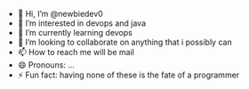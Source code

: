 - 👋 Hi, I’m @newbiedev0
- 👀 I’m interested in devops and java
- 🌱 I’m currently learning devops
- 💞️ I’m looking to collaborate on anything that i possibly can
- 📫 How to reach me will be mail
- 😄 Pronouns: ...
- ⚡ Fun fact: having none of these is the fate of a programmer

<!---
newbiedev0/newbiedev0 is a ✨ special ✨ repository because its `README.md` (this file) appears on your GitHub profile.
You can click the Preview link to take a look at your changes.
--->
